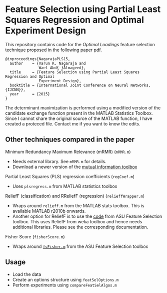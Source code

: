Feature Selection using Partial Least Squares Regression and Optimal Experiment Design
============================================================
This repository contains code for the _Optimal Loadings_ feature selection technique proposed in the following paper [pdf](http://www.umiacs.umd.edu/~varun/files/optimal-loadings-IJCNN15.pdf).
```
@inproceedings{NagarajaPLS15,
  author    = {Varun K. Nagaraja and
               Wael Abd{-}Almageed},
  title     = {Feature Selection using Partial Least Squares Regression and Optimal
               Experiment Design},
  booktitle = {International Joint Conference on Neural Networks, {IJCNN}},
  year      = {2015}
}
```

The determinant maximization is performed using a modified version of the candidate exchange function present in the MATLAB Statistics Toolbox. Since I cannot share the original source of the MATLAB function, I have created a proteced file. Contact me if you want to know the edits. 

Other techniques compared in the paper
--------------------------------------
Minimum Redundancy Maximum Relevance (mRMR) (`mRMR.m`)
* Needs external library. See `mRMR.m` for details.
* Download a newer version of the [mutual information toolbox](http://www.mathworks.com/matlabcentral/fileexchange/14888)

Partial Least Squares (PLS) regression coefficients (`regCoef.m`)
* Uses `plsregress.m` from MATLAB statistics toolbox

ReliefF (classification) and RReliefF (regression) (`relieffWrapper.m`) 
* Wraps around `relieff.m` from the MATLAB stats toolbox. This is available MATLAB r2010b onwards. 
* Another option for ReliefF is to use the [code](http://featureselection.asu.edu/algorithms/fs_sup_relieff.zip) from ASU Feature Selection toolbox. This uses ReliefF from weka toolbox and hence needs additional libraries. Please see the corresponding documentation.

Fisher Score (`fisherScore.m`)
* Wraps around [`fsFisher.m`](http://featureselection.asu.edu/algorithms/fs_sup_fisher_score.zip) from the ASU Feature Selection toolbox 

Usage
-----
* Load the data
* Create an options structure using `featSelOptions.m`
* Perform experiments using `compareFeatSelAlgos.m`
